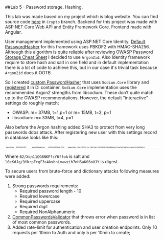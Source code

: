 ##Lab 5 - Password storage. Hashing.

This lab was made based on my project which is blog website. 
You can find source code [here](https://github.com/DrHopping/BlogProject/tree/Crypto) in `Crypto` branch.
Backend for this project was made with ASP.NET Core Web API and Entity Framework Core.
Frontend made with Angular.

User management implemented using ASP.NET Core Identity. 
[Default PasswordHasher](https://github.com/dotnet/aspnetcore/blob/main/src/Identity/Extensions.Core/src/PasswordHasher.cs) for this framework uses PBKDF2 with HMAC-SHA256. 
Although this algorithm is quite reliable after reviewing [OWASP Password Storage Cheat Sheet](https://cheatsheetseries.owasp.org/cheatsheets/Password_Storage_Cheat_Sheet.html)
I decided to use `Argon2id`. Also Identity framework require to store hash and salt in one field and in default implementation there is a lot of code 
to achieve this, but in our case it's trivial task because `Argon2id` does it OOTB.

So I created [custom PasswordHasher](https://github.com/DrHopping/BlogProject/blob/Crypto/Blog/Hashing/Argon2PasswordHasher.cs) 
that uses `Sodium.Core` library and [registered](https://github.com/DrHopping/BlogProject/blob/Crypto/Blog/Extensions/ServiceExtensions.cs) it in DI container.
`Sodium.Core` implementation uses the recommended Argon2 strengths from libsodium. These don’t quite match up to the OWASP recommendations. 
However, the default "interactive" settings do roughly match:
 - OWASP: m= 37MB, t=1,p=1 or m= 15MB, t=2, p=1
 - libsodium: m= 33MB, t=4, p=1

Also before the Argon hashing added SHA3 to protect from very long passwords ddos attack.
After registering new user with this settings record in database looks like this:

![](resources\db-record.png)

Where `62/Xqn11QG6NKFfsY6ffoA` is salt and `l0eKdJq/9YkrpFrgF3sAkvhnLvawzih7nHSaK06oUJY` is digest.

To secure users from brute-force and dictionary attacks following measures were added:
1. Strong passwords requirements: 
    - Required password length - 10
    - Required lowercase
    - Required uppercase
    - Required digit
    - Required NonAlphanumeric
2. [CommonPasswordsValidator](https://github.com/DrHopping/BlogProject/blob/Crypto/Blog/Validators/CommonPasswordsValidator.cs) 
that throws error when password is in list of most common passwords.
3. Added rate-limit for authentication and user creation endpoints. Only 10 requests per 10min to Auth and only 5 per 10min to create;

